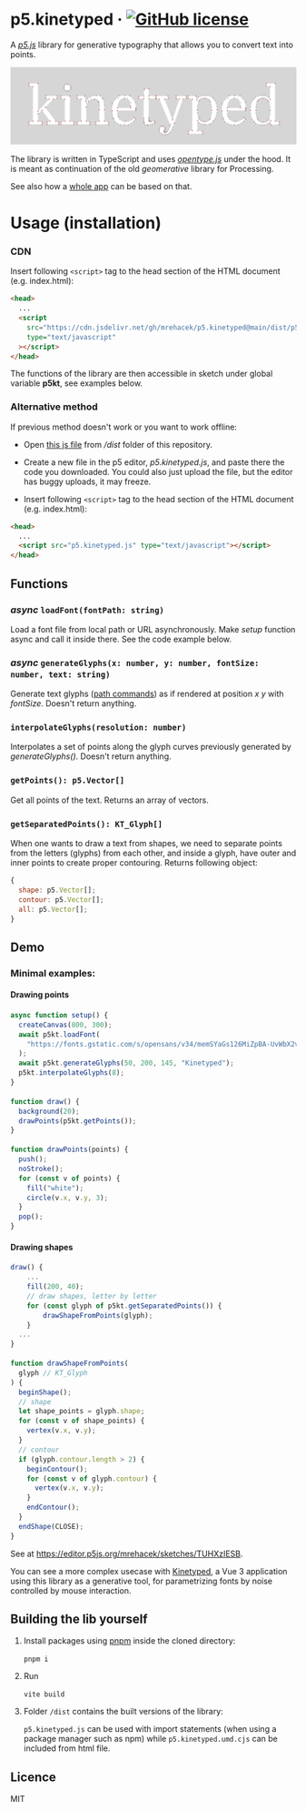 # p5.kinetyped &middot; [![GitHub license](https://img.shields.io/badge/license-MIT-blue.svg?style=flat-square)](https://github.com/mrehacek/kinetyped/blob/main/LICENSE)
A [_p5.js_](https://github.com/processing/p5.js) library for generative typography that allows you to convert text into points.

![Opentype.js showcase](public/title.png)

The library is written in TypeScript and uses [_opentype.js_](https://github.com/opentypejs/opentype.js) under the hood. It is meant as continuation of the old _geomerative_ library for Processing.

See also how a [whole app](https://github.com/mrehacek/kinetyped) can be based on that.

# Usage (installation)

### CDN

Insert following `<script>` tag to the head section of the HTML document (e.g. index.html):

```html
<head>
  ...
  <script
    src="https://cdn.jsdelivr.net/gh/mrehacek/p5.kinetyped@main/dist/p5.kinetyped.umd.js"
    type="text/javascript"
  ></script>
</head>
```

The functions of the library are then accessible in sketch under global variable **p5kt**, see examples below.

### Alternative method

If previous method doesn't work or you want to work offline:

- Open [this js file](https://github.com/mrehacek/p5.kinetyped/blob/main/dist/p5.kinetyped.umd.cjs) from _/dist_ folder of this repository.

- Create a new file in the p5 editor, _p5.kinetyped.js_, and paste there the code you downloaded. You could also just upload the file, but the editor has buggy uploads, it may freeze.

- Insert following `<script>` tag to the head section of the HTML document (e.g. index.html):

```html
<head>
  ...
  <script src="p5.kinetyped.js" type="text/javascript"></script>
</head>
```

## Functions

### _async_ `loadFont(fontPath: string)`

Load a font file from local path or URL asynchronously. Make _setup_ function async and call it inside there. See the code example below.

### _async_ `generateGlyphs(x: number, y: number, fontSize: number, text: string)`

Generate text glyphs ([path commands](https://github.com/opentypejs/opentype.js#path-commands)) as if rendered at position _x_ _y_ with _fontSize_. Doesn't return anything.

### `interpolateGlyphs(resolution: number)`

Interpolates a set of points along the glyph curves previously generated by _generateGlyphs()_. Doesn't return anything.

### `getPoints(): p5.Vector[]`

Get all points of the text. Returns an array of vectors.

### `getSeparatedPoints(): KT_Glyph[]`

When one wants to draw a text from shapes, we need to separate points from the letters (glyphs) from each other, and inside a glyph, have outer and inner points to create proper contouring.
Returns following object:

```js
{
  shape: p5.Vector[];
  contour: p5.Vector[];
  all: p5.Vector[];
}
```

## Demo

### Minimal examples:

#### Drawing points

```js
async function setup() {
  createCanvas(800, 300);
  await p5kt.loadFont(
    "https://fonts.gstatic.com/s/opensans/v34/memSYaGs126MiZpBA-UvWbX2vVnXBbObj2OVZyOOSr4dVJWUgsjr0C4nY1M2xLER.ttf"
  );
  await p5kt.generateGlyphs(50, 200, 145, "Kinetyped");
  p5kt.interpolateGlyphs(8);
}

function draw() {
  background(20);
  drawPoints(p5kt.getPoints());
}

function drawPoints(points) {
  push();
  noStroke();
  for (const v of points) {
    fill("white");
    circle(v.x, v.y, 3);
  }
  pop();
}
```

#### Drawing shapes

```js
draw() {
    ...
    fill(200, 40);
    // draw shapes, letter by letter
    for (const glyph of p5kt.getSeparatedPoints()) {
        drawShapeFromPoints(glyph);
    }
  ...
}

function drawShapeFromPoints(
  glyph // KT_Glyph
) {
  beginShape();
  // shape
  let shape_points = glyph.shape;
  for (const v of shape_points) {
    vertex(v.x, v.y);
  }
  // contour
  if (glyph.contour.length > 2) {
    beginContour();
    for (const v of glyph.contour) {
      vertex(v.x, v.y);
    }
    endContour();
  }
  endShape(CLOSE);
}
```

See at https://editor.p5js.org/mrehacek/sketches/TUHXzIESB.

You can see a more complex usecase with [Kinetyped](https://github.com/mrehacek/kinetyped), a Vue 3 application using this library as a generative tool, for parametrizing fonts by noise controlled by mouse interaction.

## Building the lib yourself

1. Install packages using [pnpm](https://pnpm.io/installation) inside the cloned directory:

   `pnpm i`

2. Run

   `vite build`

3. Folder `/dist` contains the built versions of the library:

   `p5.kinetyped.js` can be used with import statements (when using a package manager such as npm) while `p5.kinetyped.umd.cjs` can be included from html file.

## Licence

MIT
